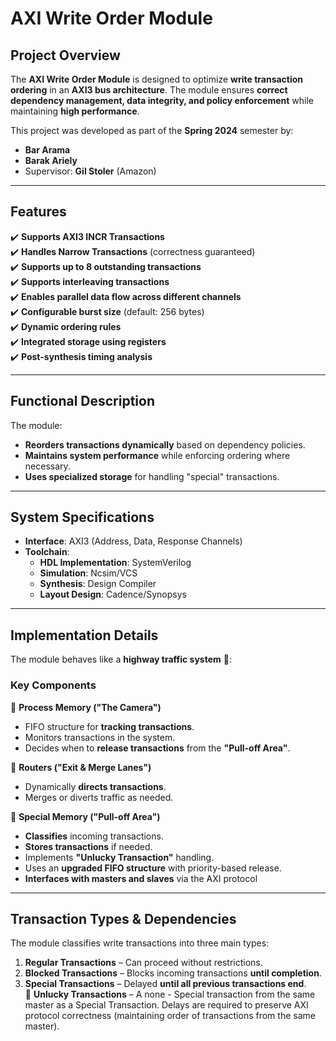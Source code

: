 # AXI Write Order Module

## Project Overview  
The **AXI Write Order Module** is designed to optimize **write transaction ordering** in an **AXI3 bus architecture**. The module ensures **correct dependency management, data integrity, and policy enforcement** while maintaining **high performance**.  

This project was developed as part of the **Spring 2024** semester by:  
- **Bar Arama**  
- **Barak Ariely**  
- Supervisor: **Gil Stoler** (Amazon)  

---

## Features  
✔️ **Supports AXI3 INCR Transactions**  
✔️ **Handles Narrow Transactions** (correctness guaranteed)  
✔️ **Supports up to 8 outstanding transactions**  
✔️ **Supports interleaving transactions**  
✔️ **Enables parallel data flow across different channels**  
✔️ **Configurable burst size** (default: 256 bytes)  
✔️ **Dynamic ordering rules**  
✔️ **Integrated storage using registers**  
✔️ **Post-synthesis timing analysis**  

---

## Functional Description  
The module:  
- **Reorders transactions dynamically** based on dependency policies.  
- **Maintains system performance** while enforcing ordering where necessary.  
- **Uses specialized storage** for handling "special" transactions.  

---

## System Specifications  
- **Interface**: AXI3 (Address, Data, Response Channels)  
- **Toolchain**:  
  - **HDL Implementation**: SystemVerilog  
  - **Simulation**: Ncsim/VCS  
  - **Synthesis**: Design Compiler  
  - **Layout Design**: Cadence/Synopsys  

---

## Implementation Details  
The module behaves like a **highway traffic system** 🚦:  

### Key Components  
🔹 **Process Memory ("The Camera")**  
- FIFO structure for **tracking transactions**.  
- Monitors transactions in the system.  
- Decides when to **release transactions** from the **"Pull-off Area"**.  

🔹 **Routers ("Exit & Merge Lanes")**  
- Dynamically **directs transactions**.  
- Merges or diverts traffic as needed.  

🔹 **Special Memory ("Pull-off Area")**  
- **Classifies** incoming transactions.  
- **Stores transactions** if needed.  
- Implements **"Unlucky Transaction"** handling.  
- Uses an **upgraded FIFO structure** with priority-based release.
- **Interfaces with masters and slaves** via the AXI protocol

---

## Transaction Types & Dependencies  
The module classifies write transactions into three main types:  

1. **Regular Transactions** – Can proceed without restrictions.  
2. **Blocked Transactions** – Blocks incoming transactions **until completion**.  
3. **Special Transactions** – Delayed **until all previous transactions end**.  
🔹 **Unlucky Transactions** – A none - Special transaction from the same master as a Special Transaction. Delays are required to preserve AXI protocol correctness (maintaining order of transactions from the same master).  

